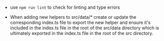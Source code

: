 
- use `npm run lint` to check for linting and type errors

- When adding new helpers to src/data/* create or update the corresponding index.ts file to export the new helper and ensure it's included in the index.ts file in the root of the src/data directory which is ultimately exported in the index.ts file in the root of the src directory.
